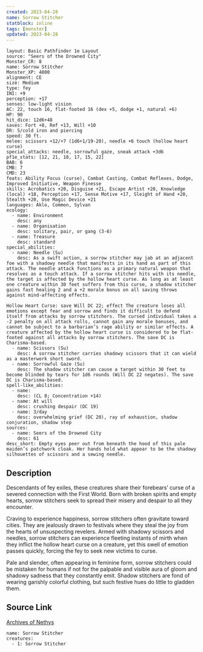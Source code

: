 ```yaml
---
created: 2023-04-28
name: Sorrow Stitcher
statblock: inline
tags: [monster]
updated: 2023-04-28
---
```

```statblock
layout: Basic Pathfinder 1e Layout
source: "Seers of the Drowned City"
Monster_CR: 8
name: Sorrow Stitcher
Monster_XP: 4800
alignment: CE
size: Medium
type: fey
INI: +9
perception: +17
senses: low-light vision
AC: 22, touch 16, flat-footed 16 (dex +5, dodge +1, natural +6)
HP: 90
hit_dice: 12d6+48
saves: Fort +8, Ref +13, Will +10
DR: 5/cold iron and piercing
speed: 30 ft.
melee: scissors +12/+7 (1d6+1/19-20), needle +6 touch (hollow heart curse)
special_attacks: needle, sorrowful gaze, sneak attack +3d6
pf1e_stats: [12, 21, 18, 17, 15, 22]
BAB: 6
CMB: 7
CMD: 23
feats: Ability Focus (curse), Combat Casting, Combat Reflexes, Dodge, Improved Initiative, Weapon Finesse
skills: Acrobatics +20, Disguise +21, Escape Artist +20, Knowledge (local) +18, Perception +17, Sense Motive +17, Sleight of Hand +20, Stealth +20, Use Magic Device +21
languages: Aklo, Common, Sylvan
ecology:
  - name: Environment
    desc: any
  - name: Organisation
    desc: solitary, pair, or gang (3-6)
  - name: Treasure
    desc: standard
special_abilities:
  - name: Needle (Su)
    desc: As a swift action, a sorrow stitcher may jab at an adjacent foe with a shadowy needle that manifests in its hand as part of this attack. The needle attack functions as a primary natural weapon that resolves as a touch attack. If a sorrow stitcher hits with its needle, the target is affected by the hollow heart curse. As long as at least one creature within 30 feet suffers from this curse, a shadow stitcher gains fast healing 2 and a +2 morale bonus on all saving throws against mind-affecting effects. 

Hollow Heart Curse: save Will DC 22; effect The creature loses all emotions except fear and sorrow and finds it difficult to defend itself from attacks by sorrow stitchers. The cursed individual takes a -2 penalty on all attack rolls, cannot gain any morale bonuses, and cannot be subject to a barbarian’s rage ability or similar effects. A creature affected by the hollow heart curse is considered to be flat-footed against all attacks by sorrow stitchers. The save DC is Charisma-based.
  - name: Scissors (Su)
    desc: A sorrow stitcher carries shadowy scissors that it can wield as a masterwork short sword.
  - name: Sorrowful Gaze (Su)
    desc: The shadow stitcher can cause a target within 30 feet to become blinded by tears for 1d6 rounds (Will DC 22 negates). The save DC is Charisma-based.
spell-like_abilities:
  - name:
    desc: (CL 8; Concentration +14)
  - name: At will
    desc: crushing despair (DC 19)
  - name: 3/day
    desc: overwhelming grief (DC 20), ray of exhaustion, shadow conjuration, shadow step
sources:
  - name: Seers of the Drowned City
    desc: 61
desc_short: Empty eyes peer out from beneath the hood of this pale maiden’s patchwork cloak. Her hands hold what appear to be the shadowy silhouettes of scissors and a sewing needle.
```
## Description
Descendants of fey exiles, these creatures share their forebears’ curse of a severed connection with the First World. Born with broken spirits and empty hearts, sorrow stitchers seek to spread their misery and despair to all they encounter.

 Craving to experience happiness, sorrow stitchers often gravitate toward cities. They are jealously drawn to festivals where they steal the joy from the hearts of unsuspecting revelers. Armed with shadowy scissors and needles, sorrow stitchers can experience fleeting instants of mirth when they inflict the hollow heart curse on a creature, yet this swell of emotion passes quickly, forcing the fey to seek new victims to curse.

 Pale and slender, often appearing in feminine form, sorrow stitchers could be mistaken for humans if not for the palpable and visible aura of gloom and shadowy sadness that they constantly emit. Shadow stitchers are fond of wearing garishly colorful clothing, but such festive hues do little to gladden them.
## Source Link
[Archives of Nethys](https://aonprd.com/MonsterDisplay.aspx?ItemName=Sorrow%20Stitcher)
```encounter-table
name: Sorrow Stitcher
creatures:
  - 1: Sorrow Stitcher
```
